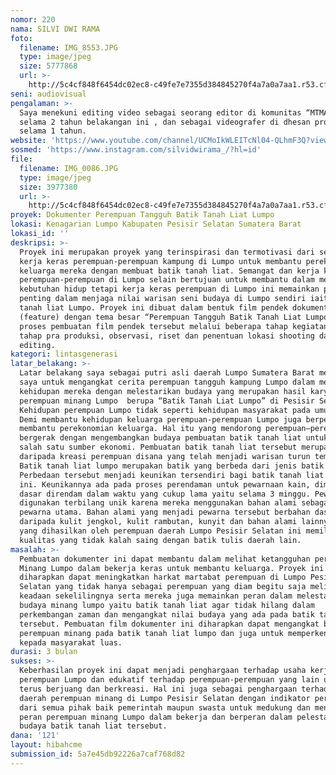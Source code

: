 ```yaml
---
nomor: 220
nama: SILVI DWI RAMA
foto:
  filename: IMG_8553.JPG
  type: image/jpeg
  size: 5777868
  url: >-
    http://5c4cf848f6454dc02ec8-c49fe7e7355d384845270f4a7a0a7aa1.r53.cf2.rackcdn.com/720455e0-1fb8-4e1c-abcb-449aae66759a/IMG_8553.JPG
seni: audiovisual
pengalaman: >-
  Saya menekuni editing video sebagai seorang editor di komunitas “MTMA Riau”
  selama 2 tahun belakangan ini , dan sebagai videografer di dhesan production
  selama 1 tahun. 
website: 'https://www.youtube.com/channel/UCMoIkWLEITcNl04-QLhmF3Q?view_as=subscriber'
sosmed: 'https://www.instagram.com/silvidwirama_/?hl=id'
file:
  filename: IMG_0086.JPG
  type: image/jpeg
  size: 3977380
  url: >-
    http://5c4cf848f6454dc02ec8-c49fe7e7355d384845270f4a7a0a7aa1.r53.cf2.rackcdn.com/5e42c7c0-674c-4642-998e-5b6aad40680c/IMG_0086.JPG
proyek: Dokumenter Perempuan Tangguh Batik Tanah Liat Lumpo
lokasi: Kenagarian Lumpo Kabupaten Pesisir Selatan Sumatera Barat
lokasi_id: ''
deskripsi: >-
  Proyek ini merupakan proyek yang terinspirasi dan termotivasi dari semangat
  kerja keras perempuan-perempuan kampung di Lumpo untuk membantu perekonomian
  keluarga mereka dengan membuat batik tanah liat. Semangat dan kerja keras
  perempuan-perempuan di Lumpo selain bertujuan untuk membantu dalam memenuhi
  kebutuhan hidup tetapi kerja keras perempuan di Lumpo ini memainkan peran
  penting dalam menjaga nilai warisan seni budaya di Lumpo sendiri iaitu batik
  tanah liat Lumpo. Proyek ini dibuat dalam bentuk film pendek dokumenter
  (feature) dengan tema besar “Perempuan Tangguh Batik Tanah Liat Lumpo”. Adapun
  proses pembuatan film pendek tersebut melalui beberapa tahap kegiatan yaitu:
  tahap pra produksi, observasi, riset dan penentuan lokasi shooting dan
  editing.
kategori: lintasgenerasi
latar_belakang: >-
  Latar belakang saya sebagai putri asli daerah Lumpo Sumatera Barat memotivasi
  saya untuk mengangkat cerita perempuan tangguh kampung Lumpo dalam menopang
  kehidupan mereka dengan melestarikan budaya yang merupakan hasil karya dari
  perempuan minang Lumpo  berupa “Batik Tanah Liat Lumpo” di Pesisir Selatan.
  Kehidupan perempuan Lumpo tidak seperti kehidupan masyarakat pada umumnya.
  Demi membantu kehidupan keluarga perempuan-perempuan Lumpo juga berperan dalam
  membantu perekonomian keluarga. Hal itu yang mendorong perempuan–perempuan
  bergerak dengan mengembangkan budaya pembuatan batik tanah liat untuk menjadi
  salah satu sumber ekonomi. Pembuatan batik tanah liat tersebut merupakan hasil
  daripada kreasi perempuan disana yang telah menjadi warisan turun temurun.
  Batik tanah liat lumpo merupakan batik yang berbeda dari jenis batik lainnya.
  Perbedaan tersebut menjadi keunikan tersendiri bagi batik tanah liat lumpo
  ini. Keunikannya ada pada proses perendaman untuk pewarnaan kain, dimana kain
  dasar direndam dalam waktu yang cukup lama yaitu selama 3 minggu. Pewarna yang
  digunakan terbilang unik karena mereka menggunakan bahan alami sebagai sebagai
  pewarna utama. Bahan alami yang menjadi pewarna tersebut berbahan dasar
  daripada kulit jengkol, kulit rambutan, kunyit dan bahan alami lainnya. Batik
  yang dihasilkan oleh perempuan daerah Lumpo Pesisir Selatan ini memiliki
  kualitas yang tidak kalah saing dengan batik tulis daerah lain. 
masalah: >-
  Pembuatan dokumenter ini dapat membantu dalam melihat ketangguhan perempuan
  Minang Lumpo dalam bekerja keras untuk membantu keluarga. Proyek ini juga
  diharapkan dapat meningkatkan harkat martabat perempuan di Lumpo Pesisir
  Selatan yang tidak hanya sebagai perempuan yang diam begitu saja melihat
  keadaan sekelilingnya serta mereka juga memainkan peran dalam melestarikan
  budaya minang lumpo yaitu batik tanah liat agar tidak hilang dalam
  perkembangan zaman dan mengangkat nilai budaya yang ada pada batik tanah liat
  tersebut. Pembuatan film dokumenter ini diharapkan dapat mengangkat budaya
  perempuan minang pada batik tanah liat lumpo dan juga untuk memperkenalkan
  kepada masyarakat luas.
durasi: 3 bulan
sukses: >-
  Keberhasilan proyek ini dapat menjadi penghargaan terhadap usaha kerja keras
  perempuan Lumpo dan edukatif terhadap perempuan-perempuan yang lain untuk
  terus berjuang dan berkreasi. Hal ini juga sebagai penghargaan terhadap budaya
  daerah perempuan minang di Lumpo Pesisir Selatan dengan indikator perhatian
  dari semua pihak baik pemerintah maupun swasta untuk medukung dan mengangkat
  peran perempuan minang Lumpo dalam bekerja dan berperan dalam pelestarian
  budaya batik tanah liat tersebut. 
dana: '121'
layout: hibahcme
submission_id: 5a7e45db92226a7caf768d82
---
```

